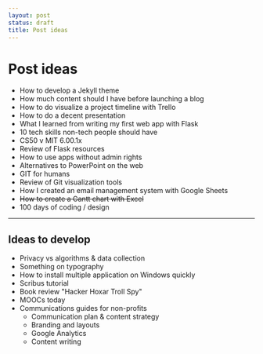```yaml
---
layout: post
status: draft
title: Post ideas
---
```

# Post ideas

* How to develop a Jekyll theme
* How much content should I have before launching a blog
* How to do visualize a project timeline with Trello
* How to do a decent presentation
* What I learned from writing my first web app with Flask
* 10 tech skills non-tech people should have
* CS50 v MIT 6.00.1x
* Review of Flask resources
* How to use apps without admin rights
* Alternatives to PowerPoint on the web
* GIT for humans
* Review of Git visualization tools
* How I created an email management system with Google Sheets
* ~~How to create a Gantt chart with Excel~~
* 100 days of coding / design




-----------------------------------------------------
## Ideas to develop

* Privacy vs algorithms & data collection
* Something on typography
* How to install multiple application on Windows quickly
* Scribus tutorial
* Book review "Hacker Hoxar Troll Spy"
* MOOCs today
* Communications guides for non-profits
    - Communication plan & content strategy
    - Branding and layouts
    - Google Analytics
    - Content writing
